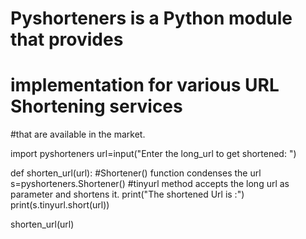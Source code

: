 # Pyshorteners is a Python module that provides 
# implementation for various URL Shortening services 
#that are available in the market. 

import pyshorteners
url=input("Enter the long_url to get shortened: ")

def shorten_url(url):
    #Shortener() function condenses the url
    s=pyshorteners.Shortener()
    #tinyurl method accepts the long url as parameter and shortens it.
    print("The shortened Url is :")
    print(s.tinyurl.short(url))

shorten_url(url)
